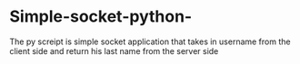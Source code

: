 # Simple-socket-python-
The py screipt is simple socket application that takes in username from the client side and return his last name from the server side 
